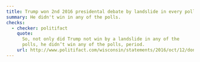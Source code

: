 ```yaml
---
title: Trump won 2nd 2016 presidental debate by landslide in every poll
summary: He didn't win in any of the polls.
checks:
  - checker: politifact
    quote:
      So, not only did Trump not win by a landslide in any of the
      polls, he didn’t win any of the polls, period.
    url: http://www.politifact.com/wisconsin/statements/2016/oct/12/donald-trump/donald-trumps-ridiculous-claim-all-polls-show-he-w/
---
```

